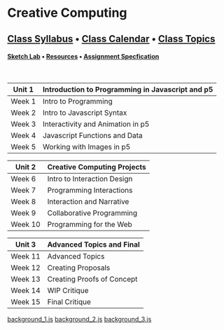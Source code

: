 # Creative Computing

## [Class Syllabus](syllabus.html) • [Class Calendar](calendar.html) • [Class Topics](topics.html)

#### [Sketch Lab](./p5_lab.html) • [Resources](./resources.html) • [Assignment Specfication](#specification.html) 

<br />

<link rel="stylesheet" type="text/css" href="index.css">

<script type="text/javascript" src="javascript/p5.min.js"></script>
<script type="text/javascript" src="background_3.js"></script>

| Unit 1 | Introduction to Programming in Javascript and p5
| --- | ---
| Week 1 | Intro to Programming | [class notes](week_1) [class work](week_1/class_work.html)
| Week 2 | Intro to Javascript Syntax | [class notes](week_2) [class work](week_2/class_work.html)
| Week 3 | Interactivity and Animation in p5 | [class notes](week_3)
| Week 4 | Javascript Functions and Data | [class notes](week_4)
| Week 5 | Working with Images in p5 | [class notes](week_5)

| Unit 2 | Creative Computing Projects
| --- | ---
| Week 6 | Intro to Interaction Design | [class notes](#)
| Week 7 | Programming Interactions | [class notes](#)
| Week 8 | Interaction and Narrative | [class notes](#)
| Week 9 | Collaborative Programming | [class notes](#)
| Week 10 | Programming for the Web | [class notes](#)

| Unit 3 | Advanced Topics and Final
| --- | ---
| Week 11 | Advanced Topics | [class notes](#)
| Week 12 | Creating Proposals | [class notes](#)
| Week 13 | Creating Proofs of Concept | [class notes](#)
| Week 14 | WIP Critique | [class notes](#)
| Week 15 | Final Critique | [class notes](#)


<a href="background_1.js" class="p5_example show-titled-lab-link hidden">background_1.js</a>
<a href="background_2.js" class="p5_example show-titled-lab-link hidden">background_2.js</a>
<a href="background_3.js" class="p5_example show-titled-lab-link hidden">background_3.js</a>
